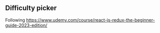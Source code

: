 ## Difficulty picker
Following https://www.udemy.com/course/react-js-redux-the-beginner-guide-2023-edition/ 